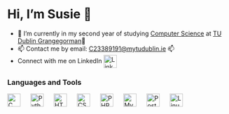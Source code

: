 # Hi, I’m Susie 👋
- 🌱 I’m currently in my second year of studying [Computer Science](https://www.tudublin.ie/study/undergraduate/courses/computer-science-tu856/) at [TU Dublin Grangegorman](https://www.tudublin.ie/explore/our-campuses/grangegorman/)🌱
- 📫 Contact me by email: C23389191@mytudublin.ie 📫
- Connect with me on LinkedIn <a href="https://www.linkedin.com/in/susanna-perkins-6905bb296" target="_blank"> <img align="center" src="https://cdn.jsdelivr.net/gh/devicons/devicon@latest/icons/linkedin/linkedin-original.svg" alt="LinkedIn" width="30px" style="padding-right:10px;" /> </a>

### Languages and Tools

<div style="display: flex; align-items: center; gap: 10px;">
<img align="left" alt="C" width="30px" style="padding-right:10px;" src="https://cdn.jsdelivr.net/gh/devicons/devicon@latest/icons/c/c-plain.svg" />     
<img align="left" alt="Python" width="30px" style="padding-right:10px;" src="https://cdn.jsdelivr.net/gh/devicons/devicon/icons/python/python-plain.svg" />
<img align="left" alt="HTML" width="30px" style="padding-right:10px;" src="https://cdn.jsdelivr.net/gh/devicons/devicon/icons/html5/html5-plain.svg" />
<img align="left" alt="CSS" width="30px" style="padding-right:10px;" src="https://cdn.jsdelivr.net/gh/devicons/devicon/icons/css3/css3-plain.svg" />
<img align="left" alt="PHP" width="30px" style="padding-right:10px;" src="https://cdn.jsdelivr.net/gh/devicons/devicon@latest/icons/php/php-original.svg" />
<img  align="left" alt="MySQL" width="30px" style="padding-right:10px;"src="https://cdn.jsdelivr.net/gh/devicons/devicon@latest/icons/mysql/mysql-original.svg" />
<img align="left" alt="PostgreSQL" width="30px" style="padding-right:10px;" src="https://cdn.jsdelivr.net/gh/devicons/devicon@latest/icons/postgresql/postgresql-original.svg" />
<img align="left" alt="Linux" width="30px" style="padding-right:10px;" src="https://cdn.jsdelivr.net/gh/devicons/devicon/icons/linux/linux-original.svg" />
</div>
<br />

#
